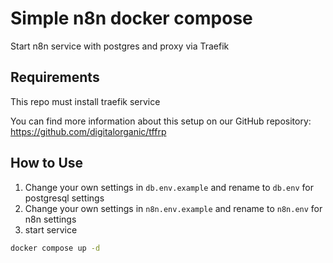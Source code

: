 # Simple n8n docker compose

Start n8n service with postgres and proxy via Traefik

## Requirements

This repo must install traefik service

You can find more information about this setup on our GitHub repository: https://github.com/digitalorganic/tffrp





## How to Use

1. Change your own settings in `db.env.example`  and rename to `db.env` for postgresql settings
2. Change your own settings in `n8n.env.example`  and rename to `n8n.env` for n8n settings
3. start service 
```sh
docker compose up -d
```
